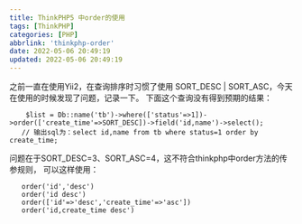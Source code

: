 ```yaml
---
title: ThinkPHP5 中order的使用
tags: [ThinkPHP]
categories: [PHP]
abbrlink: 'thinkphp-order'
date: 2022-05-06 20:49:19
updated: 2022-05-06 20:49:19
---
```

之前一直在使用Yii2，在查询排序时习惯了使用 SORT_DESC | SORT_ASC，今天在使用的时候发现了问题，记录一下。
下面这个查询没有得到预期的结果：
``` 
    $list = Db::name('tb')->where(['status'=>1])->order(['create_time'=>SORT_DESC])->field('id,name')->select();
   // 输出sql为：select id,name from tb where status=1 order by create_time;
``` 

问题在于SORT_DESC=3、SORT_ASC=4，这不符合thinkphp中order方法的传参规则，
可以这样使用：

``` 
   order('id','desc')
   order('id desc')
   order(['id'=>'desc','create_time'=>'asc'])
   order('id,create_time desc')
``` 

